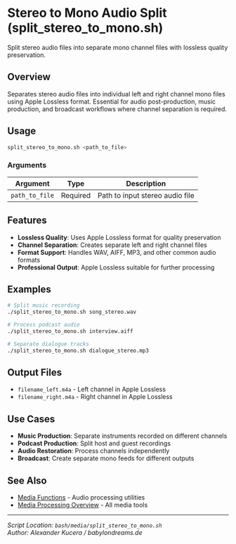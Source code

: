# Stereo to Mono Audio Split (split_stereo_to_mono.sh)

Split stereo audio files into separate mono channel files with lossless quality preservation.

## Overview

Separates stereo audio files into individual left and right channel mono files using Apple Lossless format. Essential for audio post-production, music production, and broadcast workflows where channel separation is required.

## Usage

```bash
split_stereo_to_mono.sh <path_to_file>
```

### Arguments

| Argument | Type | Description |
|----------|------|-------------|
| `path_to_file` | Required | Path to input stereo audio file |

## Features

- **Lossless Quality**: Uses Apple Lossless format for quality preservation
- **Channel Separation**: Creates separate left and right channel files
- **Format Support**: Handles WAV, AIFF, MP3, and other common audio formats
- **Professional Output**: Apple Lossless suitable for further processing

## Examples

```bash
# Split music recording
./split_stereo_to_mono.sh song_stereo.wav

# Process podcast audio
./split_stereo_to_mono.sh interview.aiff

# Separate dialogue tracks
./split_stereo_to_mono.sh dialogue_stereo.mp3
```

## Output Files
- `filename_left.m4a` - Left channel in Apple Lossless
- `filename_right.m4a` - Right channel in Apple Lossless

## Use Cases
- **Music Production**: Separate instruments recorded on different channels
- **Podcast Production**: Split host and guest recordings
- **Audio Restoration**: Process channels independently
- **Broadcast**: Create separate mono feeds for different outputs

## See Also
- [Media Functions](../lib/media_functions.md) - Audio processing utilities
- [Media Processing Overview](../overview.md#media-processing) - All media tools

---

*Script Location: `bash/media/split_stereo_to_mono.sh`*  
*Author: Alexander Kucera / babylondreams.de*